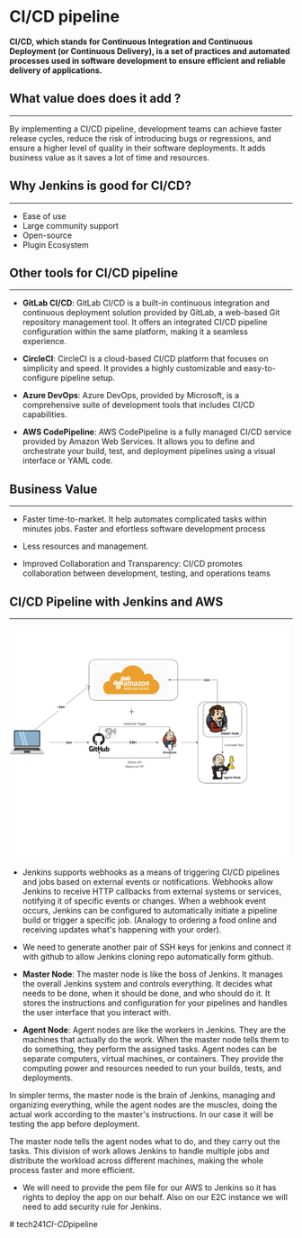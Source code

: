 # CI/CD pipeline

**CI/CD, which stands for Continuous Integration and Continuous Deployment (or Continuous Delivery), is a set of practices and automated processes used in software development to ensure efficient and reliable delivery of applications.**

## What value does does it add ?

---

By implementing a CI/CD pipeline, development teams can achieve faster release cycles, reduce the risk of introducing bugs or regressions, and ensure a higher level of quality in their software deployments. It adds business value as it saves a lot of time and resources. 

## Why Jenkins is good for CI/CD?

---

* Ease of use
* Large community support
* Open-source
* Plugin Ecosystem

## Other tools for CI/CD pipeline

---

* **GitLab CI/CD**: GitLab CI/CD is a built-in continuous integration and continuous deployment solution provided by GitLab, a web-based Git repository management tool. It offers an integrated CI/CD pipeline configuration within the same platform, making it a seamless experience.
  
* **CircleCI**: CircleCI is a cloud-based CI/CD platform that focuses on simplicity and speed. It provides a highly customizable and easy-to-configure pipeline setup.

* **Azure DevOps**: Azure DevOps, provided by Microsoft, is a comprehensive suite of development tools that includes CI/CD capabilities.

* **AWS CodePipeline**: AWS CodePipeline is a fully managed CI/CD service provided by Amazon Web Services. It allows you to define and orchestrate your build, test, and deployment pipelines using a visual interface or YAML code.

## Business Value

---

* Faster time-to-market. It help automates complicated tasks within minutes jobs. Faster and efortless software development process

* Less resources and management.

* Improved Collaboration and Transparency: CI/CD promotes collaboration between development, testing, and operations teams

## CI/CD Pipeline with Jenkins and AWS

---

![diagram](./images/pipeline.png)


* Jenkins supports webhooks as a means of triggering CI/CD pipelines and jobs based on external events or notifications. Webhooks allow Jenkins to receive HTTP callbacks from external systems or services, notifying it of specific events or changes. When a webhook event occurs, Jenkins can be configured to automatically initiate a pipeline build or trigger a specific job. (Analogy to ordering a food online and receiving updates what's happening with your order).

* We need to generate another pair of SSH keys for jenkins and connect it with github to allow Jenkins cloning repo automatically form github.

* **Master Node**: The master node is like the boss of Jenkins. It manages the overall Jenkins system and controls everything. It decides what needs to be done, when it should be done, and who should do it. It stores the instructions and configuration for your pipelines and handles the user interface that you interact with.

* **Agent Node**: Agent nodes are like the workers in Jenkins. They are the machines that actually do the work. When the master node tells them to do something, they perform the assigned tasks. Agent nodes can be separate computers, virtual machines, or containers. They provide the computing power and resources needed to run your builds, tests, and deployments.

In simpler terms, the master node is the brain of Jenkins, managing and organizing everything, while the agent nodes are the muscles, doing the actual work according to the master's instructions. In our case it will be testing the app before deployment.


The master node tells the agent nodes what to do, and they carry out the tasks. This division of work allows Jenkins to handle multiple jobs and distribute the workload across different machines, making the whole process faster and more efficient.

* We will need to provide the pem file for our AWS to Jenkins so it has rights to deploy the app on our behalf. Also on our E2C instance we will need to add security rule for Jenkins.




#   t e c h 2 4 1 _ C I - C D _ p i p e l i n e 
 
 